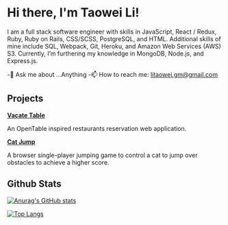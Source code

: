 # Hi there, I'm Taowei Li!
I am a full stack software engineer with skills in JavaScript, React / Redux, Ruby, Ruby on Rails, CSS/SCSS, PostgreSQL, and HTML. Additional skills of mine include SQL, Webpack, Git, Heroku, and Amazon Web Services (AWS) S3. Currently, I’m furthering my knowledge in MongoDB, Node.js, and Express.js.

-💬 Ask me about ...Anything
-📫 How to reach me: litaowei.gm@gmail.com

## Projects
**[Vacate Table](https://vacate-table.herokuapp.com/)**

An OpenTable inspired restaurants reservation web application.

**[Cat Jump](https://taoweili.github.io/Cat_Game/)**

A browser single-player jumping game to control a cat to jump over obstacles to achieve a higher score. 

## Github Stats
[![Anurag's GitHub stats](https://github-readme-stats.vercel.app/api?username=TaoweiLi&show_icons=true&theme=radical&hide=issues)](https://github.com/anuraghazra/github-readme-stats)

[![Top Langs](https://github-readme-stats.vercel.app/api/top-langs/?username=TaoweiLi&layout=compact&theme=radical)](https://github.com/anuraghazra/github-readme-stats)
